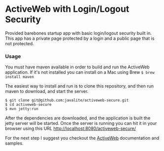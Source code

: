 ActiveWeb with Login/Logout Security
===================

Provided barebones startup app with basic login/logout security built in. This app has a private page protected by a login and a public page that is not protected.

### Usage

You must have maven available in order to build and run the ActiveWeb application. If it's not installed you can install on a Mac using Brew ```$ brew install maven```

The easiest way to install and run is to clone this repository, and then run maven to download, and start the server.

```
$ git clone git@github.com:javalite/activeweb-secure.git
$ cd activeweb-secure
$ mvn jetty:run
```

After the dependencies are downloaded, and the application is built the jetty server will be started. Once the server is running you can hit it in your browser using this URL
[http://localhost:8080/activeweb-secure/](http://localhost:8080/activeweb-secure/)

For the next step I suggest you checkout the [ActiveWeb](http://javalite.io) documentation and samples.
